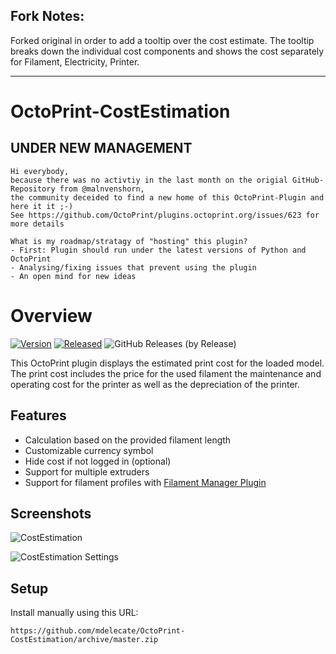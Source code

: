 ## Fork Notes: 
Forked original in order to add a tooltip over the cost estimate. The tooltip breaks down the individual cost components and shows the cost separately for Filament, Electricity, Printer. 

-----------------

# OctoPrint-CostEstimation

## UNDER NEW MANAGEMENT

    Hi everybody,
    because there was no activtiy in the last month on the origial GitHub-Repository from @malnvenshorn,
    the community deceided to find a new home of this OctoPrint-Plugin and here it it ;-)
    See https://github.com/OctoPrint/plugins.octoprint.org/issues/623 for more details

    What is my roadmap/stratagy of "hosting" this plugin?
    - First: Plugin should run under the latest versions of Python and OctoPrint
    - Analysing/fixing issues that prevent using the plugin
    - An open mind for new ideas

# Overview

[![Version](https://img.shields.io/badge/dynamic/json.svg?color=brightgreen&label=version&url=https://api.github.com/repos/OllisGit/OctoPrint-CostEstimation/releases&query=$[0].name)]()
[![Released](https://img.shields.io/badge/dynamic/json.svg?color=brightgreen&label=released&url=https://api.github.com/repos/OllisGit/OctoPrint-CostEstimation/releases&query=$[0].published_at)]()
![GitHub Releases (by Release)](https://img.shields.io/github/downloads/OllisGit/OctoPrint-CostEstimation/latest/total.svg)

This OctoPrint plugin displays the estimated print cost for the loaded model. The print cost includes the price for the used filament the maintenance and operating cost for the printer as well as the depreciation of the printer.

## Features
- Calculation based on the provided filament length
- Customizable currency symbol
- Hide cost if not logged in (optional)
- Support for multiple extruders
- Support for filament profiles with [Filament Manager Plugin](https://github.com/OllisGit/OctoPrint-FilamentManager)

## Screenshots

![CostEstimation](screenshots/costestimation.png?raw=true)

![CostEstimation Settings](screenshots/costestimation_settings.png?raw=true)

## Setup

Install manually using this URL:

    https://github.com/mdelecate/OctoPrint-CostEstimation/archive/master.zip
